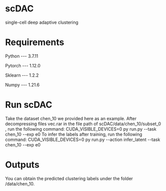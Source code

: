 # scDAC
 single-cell deep adaptive clustering
 
# Requirements
Python --- 3.7.11

Pytorch --- 1.12.0

Sklearn --- 1.2.2

Numpy --- 1.21.6


# Run scDAC
Take the dataset chen_10 we provided here as an example.
After decompressing files vec.rar in the file path of scDAC/data/chen_10/subset_0 , run the following command:
CUDA_VISIBLE_DEVICES=0 py run.py --task chen_10 --exp e0
To infer the labels after training, run the following command:
CUDA_VISIBLE_DEVICES=0 py run.py --action infer_latent --task chen_10 --exp e0

# Outputs
You can obtain the predicted clustering labels under the folder /data/chen_10.
